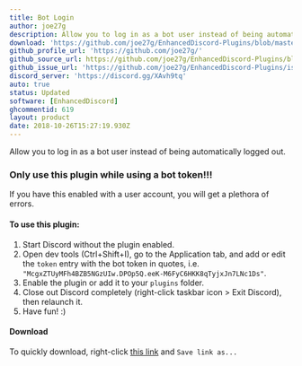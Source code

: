 ```yaml
---
title: Bot Login
author: joe27g
description: Allow you to log in as a bot user instead of being automatically logged out.
download: 'https://github.com/joe27g/EnhancedDiscord-Plugins/blob/master/bot_login.js'
github_profile_url: 'https://github.com/joe27g/'
github_source_url: https://github.com/joe27g/EnhancedDiscord-Plugins/blob/master/bot_login.js
github_issue_url: 'https://github.com/joe27g/EnhancedDiscord-Plugins/issues'
discord_server: 'https://discord.gg/XAvh9tq'
auto: true
status: Updated
software: [EnhancedDiscord]
ghcommentid: 619
layout: product
date: 2018-10-26T15:27:19.930Z
---
```

Allow you to log in as a bot user instead of being automatically logged out.

### Only use this plugin while using a bot token!!!
If you have this enabled with a user account, you will get a plethora of errors.

#### To use this plugin:
1. Start Discord without the plugin enabled.
2. Open dev tools (Ctrl+Shift+I), go to the Application tab, and add or edit the `token` entry with the bot token in quotes, i.e. `"McgxZTUyMFh4BZB5NGzUIw.DPOp5Q.eeK-M6FyC6HKK8qTyjxJn7LNc1Ds"`.
3. Enable the plugin or add it to your `plugins` folder.
4. Close out Discord completely (right-click taskbar icon > Exit Discord), then relaunch it.
5. Have fun! :)

#### Download
To quickly download, right-click [this link](https://github.com/joe27g/EnhancedDiscord-Plugins/raw/master/bot_login.js) and `Save link as...`